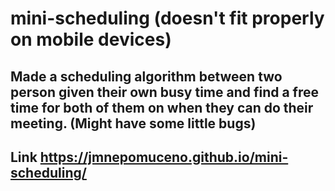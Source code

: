 # mini-scheduling (doesn't fit properly on mobile devices)
## Made a scheduling algorithm between two person given their own busy time and find a free time for both of them on when they can do their meeting. (Might have some little bugs)
## Link https://jmnepomuceno.github.io/mini-scheduling/
